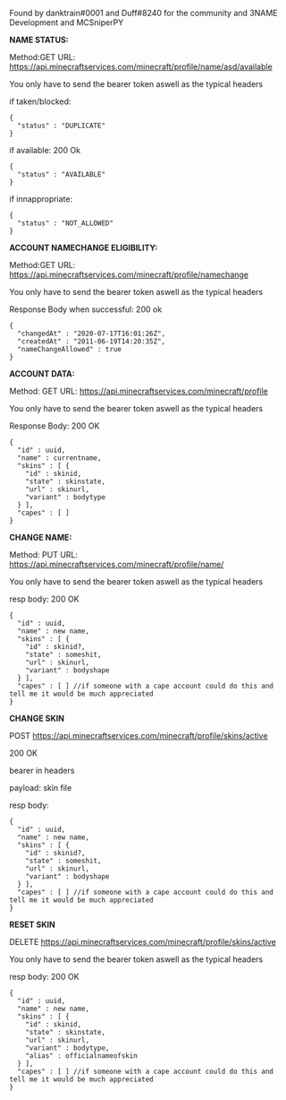 Found by danktrain#0001 and Duff#8240 for the community and 3NAME Development and MCSniperPY

**NAME STATUS:**

Method:GET 
URL: https://api.minecraftservices.com/minecraft/profile/name/asd/available

You only have to send the bearer token aswell as the typical headers

if taken/blocked:
```
{
  "status" : "DUPLICATE"
}
```

if available:
200 Ok
```
{
  "status" : "AVAILABLE"
}
```

if innappropriate:
```
{
  "status" : "NOT_ALLOWED"
}
```

**ACCOUNT NAMECHANGE ELIGIBILITY:**

Method:GET
URL: https://api.minecraftservices.com/minecraft/profile/namechange

You only have to send the bearer token aswell as the typical headers

Response Body when successful:
200 ok
```
{
  "changedAt" : "2020-07-17T16:01:26Z",
  "createdAt" : "2011-06-19T14:20:35Z",
  "nameChangeAllowed" : true
}
```

**ACCOUNT DATA:**

Method: GET
URL: https://api.minecraftservices.com/minecraft/profile

You only have to send the bearer token aswell as the typical headers

Response Body: 
200 OK

```
{
  "id" : uuid,
  "name" : currentname,
  "skins" : [ {
    "id" : skinid,
    "state" : skinstate,
    "url" : skinurl,
    "variant" : bodytype
  } ],
  "capes" : [ ]
}
```

**CHANGE NAME:**

Method: PUT
URL: https://api.minecraftservices.com/minecraft/profile/name/<name>

You only have to send the bearer token aswell as the typical headers

resp body:
200 OK
```
{
  "id" : uuid,
  "name" : new name,
  "skins" : [ {
    "id" : skinid?,
    "state" : someshit,
    "url" : skinurl,
    "variant" : bodyshape
  } ],
  "capes" : [ ] //if someone with a cape account could do this and tell me it would be much appreciated
}
```

**CHANGE SKIN**

POST https://api.minecraftservices.com/minecraft/profile/skins/active

200 OK

bearer in headers

payload: skin file

resp body:
```
{
  "id" : uuid,
  "name" : new name,
  "skins" : [ {
    "id" : skinid?,
    "state" : someshit,
    "url" : skinurl,
    "variant" : bodyshape
  } ],
  "capes" : [ ] //if someone with a cape account could do this and tell me it would be much appreciated
}
```

**RESET SKIN**

DELETE https://api.minecraftservices.com/minecraft/profile/skins/active



You only have to send the bearer token aswell as the typical headers

resp body:
200 OK
```
{
  "id" : uuid,
  "name" : new name,
  "skins" : [ {
    "id" : skinid,
    "state" : skinstate,
    "url" : skinurl,
    "variant" : bodytype,
    "alias" : officialnameofskin
  } ],
  "capes" : [ ] //if someone with a cape account could do this and tell me it would be much appreciated
}
```
